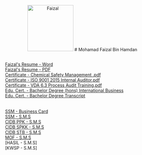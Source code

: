 <center>
<img src="https://user-images.githubusercontent.com/53597565/97986061-1971ce00-1e14-11eb-8c7a-3ffa3b467cc4.jpeg" alt="Faizal" width="150" height="auto">
# Mohamad Faizal Bin Hamdan
</center>

<br />[Faizal's Resume - Word](https://github.com/payjalje/resume/files/5481207/Faizal.s.Resume.docx)
<br />[Faizal's Resume - PDF](https://github.com/payjalje/resume/files/6506735/Faizal.s.Resume.pdf)
<br />[Certificate - Chemical Safety Management .pdf](https://github.com/payjalje/resume/files/5480916/Certificate.-.Chemical.Safety.Management.pdf)
<br />[Certificate - ISO 9001 2015 Internal Auditor.pdf](https://github.com/payjalje/resume/files/5480917/Certificate.-.ISO.9001.2015.Internal.Auditor.pdf)
<br />[Certificate - VDA 6.3 Process Audit Training.pdf](https://github.com/payjalje/resume/files/5480919/Certificate.-.VDA.6.3.Process.Audit.Training.pdf)
<br />[Edu. Cert. - Bachelor Degree (hons) International Business](https://github.com/payjalje/resume/files/5480920/EDU.CERT.-.DEGREE.BBA.pdf)
<br />[Edu. Cert. - Bachelor Degree Transcript](https://github.com/payjalje/resume/files/5480921/EDU.CERT.-.DEGREE.TRANSCRIPT.BBA.pdf)
<br />
<br />
<br />[SSM - Business Card](https://user-images.githubusercontent.com/53597565/118774706-b24fce80-b8b8-11eb-84d1-2c2fb025a849.PNG)
<br />[SSM - S.M.S](https://github.com/payjalje/resume/files/6506750/S.M.S.-.SSM.CERT.final.pdf)
<br />[CIDB PPK - S.M.S](https://github.com/payjalje/resume/files/6506757/S.M.S.-.CIDB.PPK.final.pdf)
<br />[CIDB SPKK - S.M.S](https://github.com/payjalje/resume/files/6506758/S.M.S.-.CIDB.SPKK.final.pdf)
<br />[CIDB STB - S.M.S](https://github.com/payjalje/resume/files/6506759/S.M.S.-.CIDB.STB.final.pdf)
<br />[MOF - S.M.S](https://github.com/payjalje/resume/files/6506779/S.M.S.-.MOF.CERT.final.pdf)
<br />[HASIL - S.M.S]
<br />[KWSP - S.M.S]



